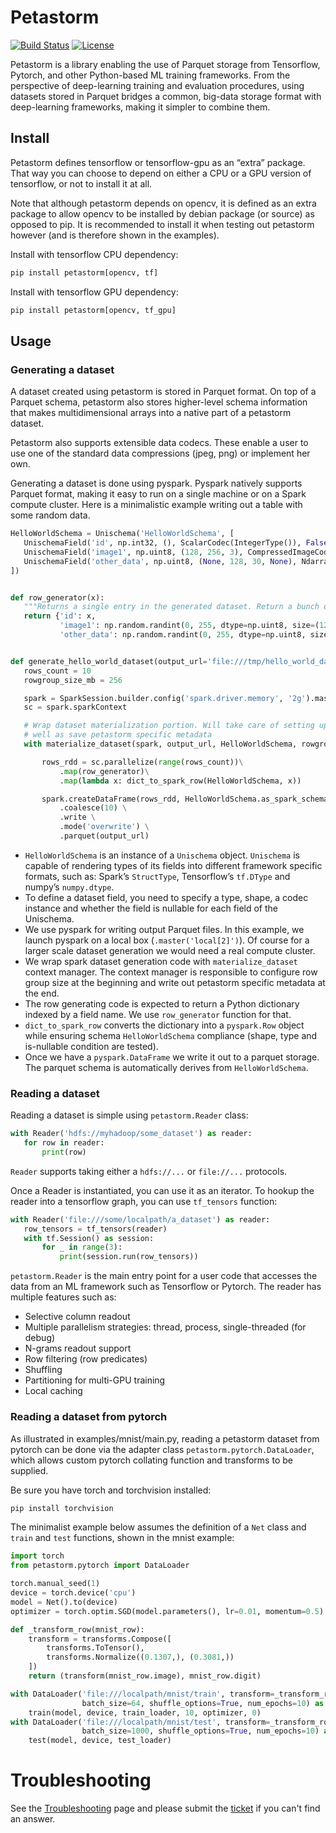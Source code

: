 # Petastorm

[![Build Status](https://travis-ci.com/uber/petastorm.svg?branch=master)](https://travis-ci.com/uber/petastorm) [![License](https://img.shields.io/badge/License-Apache%202.0-blue.svg)](LICENSE)

Petastorm is a library enabling the use of Parquet storage from Tensorflow, Pytorch, and other Python-based ML training frameworks.
From the perspective of deep-learning training and evaluation procedures, using datasets stored in Parquet bridges a common, big-data storage format with deep-learning frameworks, making it simpler to combine them.


## Install
Petastorm defines tensorflow or tensorflow-gpu as an “extra” package. That way you can choose to depend on either a CPU or a GPU version of tensorflow, or not to install it at all.

Note that although petastorm depends on opencv, it is defined as an extra package to allow opencv
to be installed by debian package (or source) as opposed to pip. It is recommended to install it when
testing out petastorm however (and is therefore shown in the examples).  

Install with tensorflow CPU dependency:
```bash
pip install petastorm[opencv, tf]
```

Install with tensorflow GPU dependency:
```bash
pip install petastorm[opencv, tf_gpu]
```

## Usage
### Generating a dataset
A dataset created using petastorm is stored in Parquet format.
On top of a Parquet schema, petastorm also stores higher-level schema information that makes multidimensional arrays into a native part of a petastorm dataset. 

Petastorm also supports extensible data codecs. These enable a user to use one of the standard data compressions (jpeg, png) or implement her own.

Generating a dataset is done using pyspark.
Pyspark natively supports Parquet format, making it easy to run on a single machine or on a Spark compute cluster.
Here is a minimalistic example writing out a table with some random data.


```python
HelloWorldSchema = Unischema('HelloWorldSchema', [
   UnischemaField('id', np.int32, (), ScalarCodec(IntegerType()), False),
   UnischemaField('image1', np.uint8, (128, 256, 3), CompressedImageCodec('png'), False),
   UnischemaField('other_data', np.uint8, (None, 128, 30, None), NdarrayCodec(), False),
])


def row_generator(x):
   """Returns a single entry in the generated dataset. Return a bunch of random values as an example."""
   return {'id': x,
           'image1': np.random.randint(0, 255, dtype=np.uint8, size=(128, 256, 3)),
           'other_data': np.random.randint(0, 255, dtype=np.uint8, size=(4, 128, 30, 3))}


def generate_hello_world_dataset(output_url='file:///tmp/hello_world_dataset'):
   rows_count = 10
   rowgroup_size_mb = 256

   spark = SparkSession.builder.config('spark.driver.memory', '2g').master('local[2]').getOrCreate()
   sc = spark.sparkContext

   # Wrap dataset materialization portion. Will take care of setting up spark environment variables as
   # well as save petastorm specific metadata
   with materialize_dataset(spark, output_url, HelloWorldSchema, rowgroup_size_mb):

       rows_rdd = sc.parallelize(range(rows_count))\
           .map(row_generator)\
           .map(lambda x: dict_to_spark_row(HelloWorldSchema, x))

       spark.createDataFrame(rows_rdd, HelloWorldSchema.as_spark_schema()) \
           .coalesce(10) \
           .write \
           .mode('overwrite') \
           .parquet(output_url)

```

- `HelloWorldSchema` is an instance of a `Unischema` object. `Unischema` is capable of rendering types of its fields into different framework specific formats, such as: Spark’s `StructType`, Tensorflow’s `tf.DType` and numpy’s `numpy.dtype`.
- To define a dataset field, you need to specify a type, shape, a codec instance and whether the field is nullable for each field of the Unischema.
- We use pyspark for writing output Parquet files. In this example, we launch pyspark on a local box (`.master('local[2]')`). Of course for a larger scale dataset generation we would need a real compute cluster.
- We wrap spark dataset generation code with `materialize_dataset` context manager. The context manager is responsible to configure row group size at the beginning and write out petastorm specific metadata at the end.
- The row generating code is expected to return a Python dictionary indexed by a field name. We use `row_generator` function for that. 
- `dict_to_spark_row` converts the dictionary into a `pyspark.Row` object while ensuring schema `HelloWorldSchema` compliance (shape, type and is-nullable condition are tested).
- Once we have a `pyspark.DataFrame` we write it out to a parquet storage. The parquet schema is automatically derives from `HelloWorldSchema`.

### Reading a dataset
Reading a dataset is simple using `petastorm.Reader` class:

```python
with Reader('hdfs://myhadoop/some_dataset') as reader:
   for row in reader:
       print(row)
```
`Reader` supports taking either a `hdfs://...` or `file://...` protocols.

Once a Reader is instantiated, you can use it as an iterator.
To hookup the reader into a tensorflow graph, you can use `tf_tensors` function:

```python
with Reader('file:///some/localpath/a_dataset') as reader:
   row_tensors = tf_tensors(reader)
   with tf.Session() as session:
       for _ in range(3):
           print(session.run(row_tensors))
```

`petastorm.Reader` is the main entry point for a user code that accesses the data from an ML framework such as Tensorflow or Pytorch. The reader has multiple features such as:
- Selective column readout
- Multiple parallelism strategies: thread, process, single-threaded (for debug)
- N-grams readout support
- Row filtering (row predicates)
- Shuffling
- Partitioning for multi-GPU training
- Local caching

### Reading a dataset from pytorch
As illustrated in examples/mnist/main.py, reading a petastorm dataset from pytorch can be done via the adapter class `petastorm.pytorch.DataLoader`,
which allows custom pytorch collating function and transforms to be supplied.

Be sure you have torch and torchvision installed:

```bash
pip install torchvision
```

The minimalist example below assumes the definition of a `Net` class and `train` and `test` functions, shown in the mnist example:

```python
import torch
from petastorm.pytorch import DataLoader

torch.manual_seed(1)
device = torch.device('cpu')
model = Net().to(device)
optimizer = torch.optim.SGD(model.parameters(), lr=0.01, momentum=0.5)

def _transform_row(mnist_row):
    transform = transforms.Compose([
        transforms.ToTensor(),
        transforms.Normalize((0.1307,), (0.3081,))
    ])
    return (transform(mnist_row.image), mnist_row.digit)

with DataLoader('file:///localpath/mnist/train', transform=_transform_row,
                batch_size=64, shuffle_options=True, num_epochs=10) as train_loader:
    train(model, device, train_loader, 10, optimizer, 0)
with DataLoader('file:///localpath/mnist/test', transform=_transform_row,
                batch_size=1000, shuffle_options=True, num_epochs=10) as test_loader:
    test(model, device, test_loader)
```


# Troubleshooting
See the [Troubleshooting](docs/troubleshooting.md) page and please submit the [ticket](https://github.com/uber/petastorm/issues/new)
if you can't find an answer.
